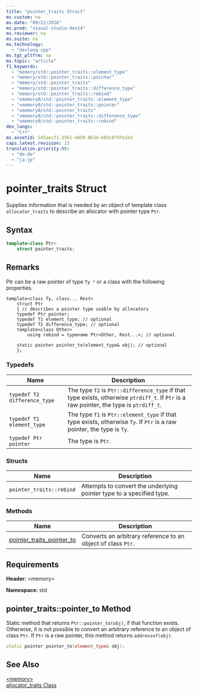 ```yaml
---
title: "pointer_traits Struct"
ms.custom: na
ms.date: "09/22/2016"
ms.prod: "visual-studio-dev14"
ms.reviewer: na
ms.suite: na
ms.technology: 
  - "devlang-cpp"
ms.tgt_pltfrm: na
ms.topic: "article"
f1_keywords: 
  - "memory/std::pointer_traits::element_type"
  - "memory/std::pointer_traits::pointer"
  - "memory/std::pointer_traits"
  - "memory/std::pointer_traits::difference_type"
  - "memory/std::pointer_traits::rebind"
  - "xmemory0/std::pointer_traits::element_type"
  - "xmemory0/std::pointer_traits::pointer"
  - "xmemory0/std::pointer_traits"
  - "xmemory0/std::pointer_traits::difference_type"
  - "xmemory0/std::pointer_traits::rebind"
dev_langs: 
  - "C++"
ms.assetid: 545aecf1-3561-4859-8b34-603c079fe1b3
caps.latest.revision: 15
translation.priority.ht: 
  - "de-de"
  - "ja-jp"
---
```

# pointer_traits Struct
Supplies information that is needed by an object of template class `allocator_traits` to describe an allocator with pointer type `Ptr`.  
  
## Syntax  
  
```cpp  
template<class Ptr>  
    struct pointer_traits;  
```  
  
## Remarks  
 Ptr can be a raw pointer of type `Ty *` or a class with the following properties.  
  
```  
template<class Ty, class... Rest>  
    struct Ptr  
    { // describes a pointer type usable by allocators  
    typedef Ptr pointer;  
    typedef T1 element_type; // optional  
    typedef T2 difference_type; // optional  
    template<class Other>  
        using rebind = typename Ptr<Other, Rest...>; // optional  
  
    static pointer pointer_to(element_type& obj); // optional  
    };  
```  
  
### Typedefs  
  
|Name|Description|  
|----------|-----------------|  
|`typedef T2 difference_type`|The type `T2` is `Ptr::difference_type` if that type exists, otherwise `ptrdiff_t`. If `Ptr` is a raw pointer, the type is `ptrdiff_t`.|  
|`typedef T1 element_type`|The type `T1` is `Ptr::element_type` if that type exists, otherwise `Ty`. If `Ptr` is a raw pointer, the type is `Ty`.|  
|`typedef Ptr pointer`|The type is `Ptr`.|  
  
### Structs  
  
|Name|Description|  
|----------|-----------------|  
|`pointer_traits::rebind`|Attempts to convert the underlying pointer type to a specified type.|  
  
### Methods  
  
|Name|Description|  
|----------|-----------------|  
|[pointer_traits_pointer_to](#pointer_traits__pointer_to_method)|Converts an arbitrary reference to an object of class `Ptr`.|  
  
## Requirements  
 **Header:** \<memory>  
  
 **Namespace:** std  
  
##  <a name="pointer_traits__pointer_to_method"></a>  pointer_traits::pointer_to Method  
 Static method that returns `Ptr::pointer_to(obj)`, if that function exists. Otherwise, it is not possible to convert an arbitrary reference to an object of class `Ptr`. If `Ptr` is a raw pointer, this method returns `addressof(obj)`.  
  
```cpp  
static pointer pointer_to(element_type& obj);  
```  
  
## See Also  
 [\<memory>](../vs140/-memory-.md)   
 [allocator_traits Class](../vs140/allocator_traits-class.md)